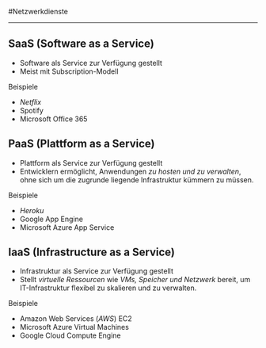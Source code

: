#Netzwerkdienste 
***

## SaaS (Software as a Service)
- Software als Service zur Verfügung gestellt
- Meist mit Subscription-Modell

Beispiele
- *Netflix*
- Spotify
- Microsoft Office 365

## PaaS (Plattform as a Service)
- Plattform als Service zur Verfügung gestellt
- Entwicklern ermöglicht, Anwendungen *zu hosten und zu verwalten*, ohne sich um die zugrunde liegende Infrastruktur kümmern zu müssen.

Beispiele
- *Heroku*
- Google App Engine
- Microsoft Azure App Service

## IaaS (Infrastructure as a Service)
- Infrastruktur als Service zur Verfügung gestellt
- Stellt *virtuelle Ressourcen* wie *VMs, Speicher und Netzwerk* bereit, um IT-Infrastruktur flexibel zu skalieren und zu verwalten.

Beispiele
- Amazon Web Services (*AWS*) EC2
- Microsoft Azure Virtual Machines
- Google Cloud Compute Engine